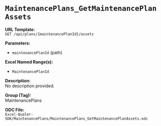 # `MaintenancePlans_GetMaintenancePlanAssets`

**URL Template:**  
`GET /api/plans/{maintenancePlanId}/assets`

**Parameters:**  
- `maintenancePlanId` (path)

**Excel Named Range(s):**  
- `MaintenancePlanId`

**Description:**  
No description provided.

**Group (Tag):**  
MaintenancePlans

**ODC File:**  
`Excel-Qualer-SDK/MaintenancePlans/MaintenancePlans_GetMaintenancePlanAssets.odc`
